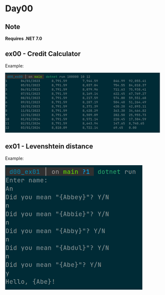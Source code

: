 # Day00

## Note
**Requires .NET 7.0**

## ex00 - Credit Calculator
Example:

![](img/d00_example.png)

## ex01 - Levenshtein distance
Example:

![](img/d01_example.png)
